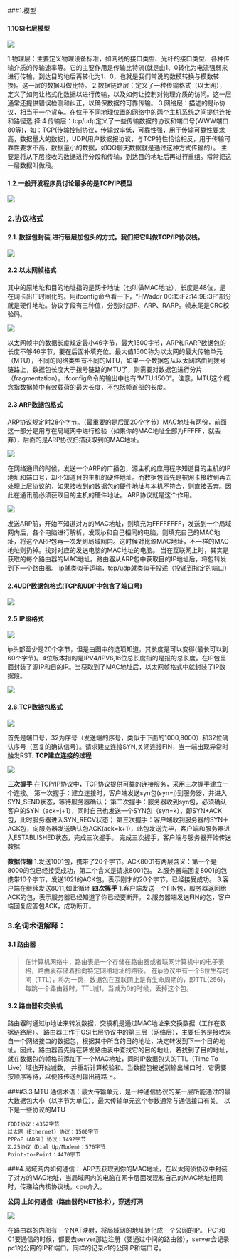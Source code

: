 ###1.模型
#### 1.1OSI七层模型
![](assets/markdown-img-paste-20180627180126750.png)


1.物理层：主要定义物理设备标准，如网线的接口类型、光纤的接口类型、各种传输介质的传输速率等。它的主要作用是传输比特流(就是由1、0转化为电流强弱来进行传输，到达目的地后再转化为1、0，也就是我们常说的数模转换与模数转换)。这一层的数据叫做比特。
2.数据链路层：定义了一种传输格式（以太网），定义了如何让格式化数据以进行传输，以及如何让控制对物理介质的访问。这一层通常还提供错误检测和纠正，以确保数据的可靠传输。
3.网络层：描述的是ip协议，相当于一个货车。在位于不同地理位置的网络中的两个主机系统之间提供连接和路径选
择
4.传输层：tcp/udp定义了一些传输数据的协议和端口号(WWW端口80等)，如：TCP(传输控制协议，传输效率低，可靠性强，用于传输可靠性要求高，数据量大的数据)，UDP(用户数据报协议，与TCP特性恰恰相反，用于传输可靠性要求不高，数据量小的数据，如QQ聊天数据就是通过这种方式传输的）。 主要是将从下层接收的数据进行分段和传输，到达目的地址后再进行重组。常常把这一层数据叫做段。
#### 1.2.一般开发程序员讨论最多的是TCP/IP模型
![](assets/markdown-img-paste-20180627180152460.png)

### 2.协议格式
#### 2.1. 数据包封装,进行层层加包头的方式。我们把它叫做TCP/IP协议栈。
![](assets/markdown-img-paste-2018062718020419.png)

#### 2.2 以太网帧格式
其中的原地址和目的地址指的是网卡地址（也叫做MAC地址），长度是48位，是在网卡出厂时固化的。用ifconfig命令看一下，“HWaddr 00:15:F2:14:9E:3F”部分就是硬件地址。协议字段有三种值，分别对应IP、ARP、RARP。帧末尾是CRC校验码。


![](assets/markdown-img-paste-20180627180228570.png)




以太网帧中的数据长度规定最小46字节，最大1500字节，ARP和RARP数据包的长度不够46字节，要在后面补填充位。最大值1500称为以太网的最大传输单元（MTU），不同的网络类型有不同的MTU，如果一个数据包从以太网路由到拨号链路上，数据包长度大于拨号链路的MTU了，则需要对数据包进行分片（fragmentation）。ifconfig命令的输出中也有“MTU:1500”。注意，MTU这个概念指数据帧中有效载荷的最大长度，不包括帧首部的长度。

#### 2.3 ARP数据包格式
ARP协议规定时28个字节。（最重要的是后面20个字节）MAC地址有两份，前面这一部分是用与在局域网中进行检验（如果你的MAC地址全部为FFFFF，就丢弃），后面的是ARP协议扫描获取到的MAC地址。

![](assets/markdown-img-paste-20180627180243494.png)

在网络通讯的时候，发送一个ARP的广播包，源主机的应用程序知道目的主机的IP地址和端口号，却不知道目的主机的硬件地址。而数据包首先是被网卡接收到再去处理上层协议的，如果接收到的数据包的硬件地址与本机不符合，则直接丢弃。因此在通讯前必须获取目的主机的硬件地址。    ARP协议就是这个作用。

![](assets/markdown-img-paste-20180627180308403.png)

发送ARP前，开始不知道对方的MAC地址，则填充为FFFFFFFF，发送到一个局域网内后，各个电脑进行解析，发现ip和自己相同的电脑，则填充自己的MAC地址，将这个ARP包再一次发到局域网内。这时候对比源MAC地址，不一样的MAC地址则扔掉。找对对应的发送电脑的MAC地址的电脑。
当在互联网上时，其实是获取的每个路由器的MAC地址。路由器从ARP包中获取目的IP地址后，将包转发到下一个路由器。
ip就类似于运输，tcp/udp就类似于投递（投递到指定的端口）
#### 2.4UDP数据包格式(TCP和UDP中包含了端口号)

![](assets/markdown-img-paste-20180627180322946.png)
#### 2.5.IP段格式

![](assets/markdown-img-paste-20180627180336597.png)

ip头部至少是20个字节，但是由图中的选项知道，其长度是可以变得(最长可以到60个字节)。4位版本指的是IPV4/IPV6,16位总长度指的是报的总长度。在IP包里面封装了源IP和目的IP。当获取到了MAC地址后，以太网帧格式中就封装了IP数据段。

![](assets/markdown-img-paste-20180627180350696.png)

#### 2.6.TCP数据包格式

![](assets/markdown-img-paste-20180627180405740.png)

首先是端口号，32为序号（发送端的序号，类似于下面的1000,8000）和32位确认序号（回复的确认信号）。请求建立连接SYN,关闭连接FIN，当一端出现异常时触发RST.
**TCP建立连接的过程**

![](assets/markdown-img-paste-20180627180420643.png)

**三次握手**
在TCP/IP协议中，TCP协议提供可靠的连接服务，采用三次握手建立一个连接。
第一次握手：建立连接时，客户端发送syn包(syn=j)到服务器，并进入SYN_SEND状态，等待服务器确认；
第二次握手：服务器收到syn包，必须确认客户的SYN（ack=j+1），同时自己也发送一个SYN包（syn=k），即SYN+ACK包，此时服务器进入SYN_RECV状态； 第三次握手：客户端收到服务器的SYN＋ACK包，向服务器发送确认包ACK(ack=k+1)，此包发送完毕，客户端和服务器进入ESTABLISHED状态，完成三次握手。 完成三次握手，客户端与服务器开始传送数据.

**数据传输**
1.发送1001包，携带了20个字节。ACK8001有两层含义：第一个是8000的包已经接受成功，第二个含义是请求8001包。
2.服务器端回复8001的包携带10个字节，发送1021的ACK包，表示刚才的20个字节，已经接受成功。
3.客户端在继续发送8011,如此循环
**四次挥手**
1.客户端发送一个FIN包，服务器返回给ACK的包，表示服务器已经知道了你已经要断开。
2.服务器端发送FIN的包，客户端回复应答包ACK，成功断开。









### 3.名词术语解释：
#### 3.1 路由器
> 在计算机网络中，路由表是一个存储在路由器或者联网计算机中的电子表格，路由表存储着指向特定网络地址的路径。
> 在ip协议中有一个8位生存时间（TTL），称为一跳，数据包在互联网上是有生命周期的，即TTL(256)，每跳一个路由器时，TTL减1，当减为0的时候，丢掉这个包。

#### 3.2 路由器和交换机
路由器时通过ip地址来转发数据，交换机是通过MAC地址来交换数据（工作在数据链路层）。
路由器工作于OSI七层协议中的第三层（网络层），主要任务是接收来自一个网络接口的数据包，根据其中所含的目的地址，决定转发到下一个目的地址。因此，路由器首先得在转发路由表中查找它的目的地址，若找到了目的地址，就在数据包的帧格前添加下一个MAC地址，同时IP数据包头的TTL（Time To Live）域也开始减数， 并重新计算校验和。当数据包被送到输出端口时，它需要按顺序等待，以便被传送到输出链路上。

####3.3 MTU
通信术语：最大传输单元，是一种通信协议的某一层所能通过的最大数据包大小（以字节为单位），最大传输单元这个参数通常与通信接口有关。
以下是一些协议的MTU
```
FDDI协议：4352字节
以太网（Ethernet）协议：1500字节
PPPoE（ADSL）协议：1492字节
X.25协议（Dial Up/Modem）：576字节
Point-to-Point：4470字节
```

###4.局域网内如何通信：
ARP去获取到你的MAC地址，在以太网侦协议中封装了对方的MAC地址，当局域网内的电脑在网卡层面发现和自己的MAC地址相同时，传递给内核协议栈，cpu介入。

**公网 上如何通信（路由器的NET技术），穿透打洞**

![](assets/markdown-img-paste-20180627180454547.png)

在路由器的内部有一个NAT映射，将局域网的地址转化成一个公网的IP。
PC1和C1要通信的时候，都要去server那边注册（要通过中间的路由器），server会记录pc1的公网的IP和端口。同样的记录c1的公网IP和端口号。
